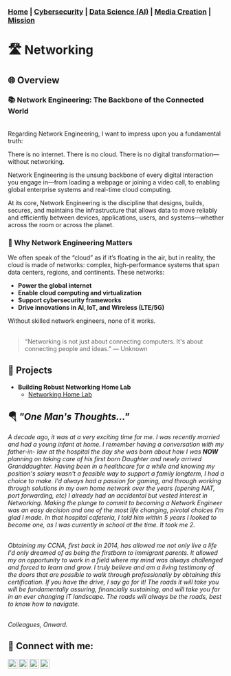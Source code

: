 ### [Home](https://github.com/Komonodrg-portfolio) | [Cybersecurity](https://github.com/Komonodrg-portfolio/Cybersecurity) | [Data Science (AI)](https://github.com/Komonodrg-portfolio/AI) | [Media Creation](https://github.com/Komonodrg-portfolio/MediaCreation) | [Mission](https://github.com/Komonodrg-portfolio/Mission/)

# 🛣️ Networking

<h2>🌐 Overview</h2>
<h3>📚 Network Engineering: The Backbone of the Connected World</h3><br>  
Regarding Network Engineering, I want to impress upon you a fundamental truth:

There is no internet. There is no cloud. There is no digital transformation—without networking.

Network Engineering is the unsung backbone of every digital interaction you engage in—from loading a webpage or joining a video call, to enabling global enterprise systems and real-time cloud computing.

At its core, Network Engineering is the discipline that designs, builds, secures, and maintains the infrastructure that allows data to move reliably and efficiently between devices, applications, users, and systems—whether across the room or across the planet.

<h3>🔧 Why Network Engineering Matters</h3>

We often speak of the “cloud” as if it’s floating in the air, but in reality, the cloud is made of networks: complex, high-performance systems that span data centers, regions, and continents. These networks:

- <b>Power the global internet</b>
- <b>Enable cloud computing and virtualization</b>
- <b>Support cybersecurity frameworks</b>
- <b>Drive innovations in AI, IoT, and Wireless (LTE/5G)</b>

Without skilled network engineers, none of it works.
<br> 
<br> 


>“Networking is not just about connecting computers. It's about connecting people and ideas.”
— Unknown <br>


<h2>📂 Projects</h2>

- <b>Building Robust Networking Home Lab</b>
  - [Networking Home Lab](https://github.com/joshmadakor1/Algorithms-Practice)
  
<h2>🪂 <em>"One Man's Thoughts..."</em></h2>
<em>A decade ago, it was at a very exciting time for me.  I was recently married and had a young infant at home.  I remember having a conversation with my father-in- law at the hospital the day she was born about how I was <b>NOW</b> planning on taking care of his first born Daughter and newly arrived Granddaughter.  Having been in a healthcare for a while and knowing my position's salary wasn't a feasible way to support a family longterm, I had a choice to make.  I'd always had a passion for gaming, and through working through solutions in my own home network over the years (opening NAT, port forwarding, etc) I already had an accidental but vested interest in Networking.  Making the plunge to commit to becoming a Network Engineer was an easy decision and one of the most life changing, pivotal choices I'm glad I made.  In that hospital cafeteria, I told him within 5 years I looked to become one, as I was currently in school at the time.  It took me 2.<br>

<br>

Obtaining my CCNA, first back in 2014, has allowed me not only live a life I'd only dreamed of as being the firstborn to immigrant parents.  It allowed my an opportunity to work in a field where my mind was always challenged and forced to learn and grow.  I truly believe and am a living testimony of the doors that are possible to walk through professionally by obtaining this certification.  If you have the drive, I say go for it!  The roads it will take you will be fundamentally assuring, financially sustaining, and will take you far in an ever changing IT landscape.  The roads will always be the roads, best to know how to navigate.  

<br>Colleagues, Onward.</em><br> 




<h2> 🤳 Connect with me:</h2>

[<img align="left" alt="JoshMadakor | YouTube" width="22px" src="https://cdn.jsdelivr.net/npm/simple-icons@v3/icons/youtube.svg" />][youtube]
[<img align="left" alt="JoshMadakor | Tik Tok" width="22px" src="https://cdn.jsdelivr.net/npm/simple-icons@v3/icons/tiktok.svg" />][tiktok]
[<img align="left" alt="JoshMadakor | LinkedIn" width="22px" src="https://cdn.jsdelivr.net/npm/simple-icons@v3/icons/linkedin.svg" />][linkedin]
[<img align="left" alt="JoshMadakor | Instagram" width="22px" src="https://cdn.jsdelivr.net/npm/simple-icons@v3/icons/instagram.svg" />][instagram]

[tiktok]: https://tiktok.com/joshmadakor
[youtube]: https://www.youtube.com/c/joshmadakor
[instagram]: https://www.instagram.com/joshmadakor/
[linkedin]: https://linkedin.com/in/joshmadakor

<!--
**joshmadakor1/joshmadakor1** is a ✨ _special_ ✨ repository because its `README.md` (this file) appears on your GitHub profile.

Here are some ideas to get you started:

- 🔭 I’m currently working on ...
- 🌱 I’m currently learning ...
- 👯 I’m looking to collaborate on ...
- 🤔 I’m looking for help with ...
- 💬 Ask me about ...
- 📫 How to reach me: ...
- 😄 Pronouns: ...
- ⚡ Fun fact: ...
-->
